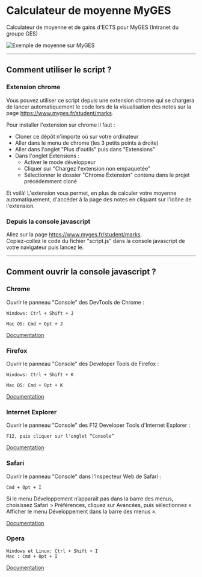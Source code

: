 # Calculateur de moyenne MyGES
Calculateur de moyenne et de gains d'ECTS pour MyGES (Intranet du groupe GES)

![Exemple de moyenne sur MyGES](https://i.imgur.com/T8dv3Hu.png)

---

## Comment utiliser le script ?
### Extension chrome
Vous pouvez utiliser ce script depuis une extension chrome qui se chargera de lancer automatiquement le code lors de la visualisation des notes sur la page https://www.myges.fr/student/marks.

Pour installer l'extension sur chrome il faut :  
  - Cloner ce dépôt n'importe où sur votre ordinateur
  - Aller dans le menu de chrome (les 3 petits points à droite)
  - Aller dans l'onglet "Plus d'outils" puis dans "Extensions"
  - Dans l'onglet Extensions :
    - Activer le mode développeur
    - Cliquer sur "Chargez l'extension non empaquetée"
    - Sélectionner le dossier "Chrome Extension" contenu dans le projet précédemment cloné

Et voilà! L'extension vous permet, en plus de calculer votre moyenne automatiquement, d'accéder à la page des notes en cliquant sur l'icône de l'extension.

### Depuis la console javascript
Allez sur la page https://www.myges.fr/student/marks.  
Copiez-collez le code du fichier "script.js" dans la console javascript de votre navigateur puis lancez le.

---

## Comment ouvrir la console javascript ?
### Chrome
Ouvrir le panneau "Console" des DevTools de Chrome :

    Windows: Ctrl + Shift + J

    Mac OS: Cmd + Opt + J

[Documentation](https://developer.chrome.com/devtools/docs/shortcuts)


### Firefox
Ouvrir le panneau "Console" des Developer Tools de Firefox :

    Windows: Ctrl + Shift + K

    Mac OS: Cmd + Opt + K

[Documentation](https://developer.mozilla.org/en-US/docs/Tools/Keyboard_shortcuts)


### Internet Explorer
Ouvrir le panneau "Console" des F12 Developer Tools d'Internet Explorer :

    F12, puis cliquer sur l'onglet “Console”

[Documentation](https://msdn.microsoft.com/en-us/library/ie/dn322041%28v=vs.85%29.aspx)


### Safari
Ouvrir le panneau "Console" dans l'Inspecteur Web de Safari :

    Cmd + Opt + I

Si le menu Développement n’apparaît pas dans la barre des menus, choisissez Safari > Préférences, cliquez sur Avancées, puis sélectionnez « Afficher le menu Développement dans la barre des menus ».

[Documentation](https://support.apple.com/en-ie/guide/safari-developer/keyboard-shortcuts-reference-dev654e5967f/mac)


### Opera

    Windows et Linux: Ctrl + Shift + I
    Mac : Cmd + Opt + I

[Documentation](http://www.opera.com/dragonfly/documentation/)
